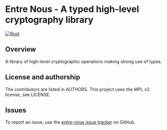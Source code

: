 # Entre Nous - A typed high-level cryptography library

[![Rust](https://github.com/radupopescu/entre-nous/actions/workflows/rust.yml/badge.svg)](https://github.com/radupopescu/entre-nous/actions/workflows/rust.yml)

## Overview

A library of high-level cryptographic operations making strong use of types.

## License and authorship

The contributors are listed in AUTHORS. This project uses the MPL v2 license, see LICENSE.

## Issues

To report an issue, use the [entre-nous issue tracker](https://github.com/radupopescu/entre-nous/issues) on GitHub.


